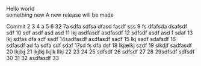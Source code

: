 Hello world  
something new
A new release will be made

Commit
2
3
4 a
5
6 32
7a sdfa sdfsa dfasd fasdf sss
9 fs dfafsda dsafsdf sdf
10 sdf asdf asd asd
11 lkj asdfasdf asdfasdf
12 sdfsdf asdf asd f sdaf
13 lkj sdfas dfa sdf sadf
14sadfasdf asdfasdf sadf
15 lkj sadf sdafsdf
16 sdfasdf ad fa sdfa sdf sdaf
17sd fs dfa dsf
18 lkjælkj szdf
19 slkdjf sadfasdf
20 lkjlkj 
21  lkjlkj
 lkjlk llkj
22
23
24
25 sdfsdf
26 sdfsdf
27
28
29sdfsdf  sdfsdf
30
31
32 asdfasdf
33
